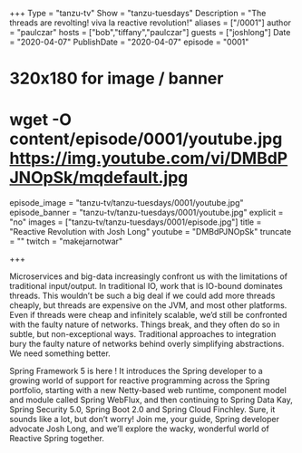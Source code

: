+++
Type = "tanzu-tv"
Show = "tanzu-tuesdays"
Description = "The threads are revolting! viva la reactive revolution!"
aliases = ["/0001"]
author = "paulczar"
hosts = ["bob","tiffany","paulczar"]
guests = ["joshlong"]
Date = "2020-04-07"
PublishDate = "2020-04-07"
episode = "0001"
# 320x180 for image / banner
# wget -O content/episode/0001/youtube.jpg https://img.youtube.com/vi/DMBdPJNOpSk/mqdefault.jpg
episode_image = "tanzu-tv/tanzu-tuesdays/0001/youtube.jpg"
episode_banner = "tanzu-tv/tanzu-tuesdays/0001/youtube.jpg"
explicit = "no"
images = ["tanzu-tv/tanzu-tuesdays/0001/episode.jpg"]
title = "Reactive Revolution with Josh Long"
youtube = "DMBdPJNOpSk"
truncate = ""
twitch = "makejarnotwar"

+++

Microservices and big-data increasingly confront us with the limitations of traditional input/output. In traditional IO, work that is IO-bound dominates threads. This wouldn’t be such a big deal if we could add more threads cheaply, but threads are expensive on the JVM, and most other platforms. Even if threads were cheap and infinitely scalable, we’d still be confronted with the faulty nature of networks. Things break, and they often do so in subtle, but non-exceptional ways. Traditional approaches to integration bury the faulty nature of networks behind overly simplifying abstractions. We need something better.

Spring Framework 5 is here ! It introduces the Spring developer to a growing world of support for reactive programming across the Spring portfolio, starting with a new Netty-based web runtime, component model and module called Spring WebFlux, and then continuing to Spring Data Kay, Spring Security 5.0, Spring Boot 2.0 and Spring Cloud Finchley. Sure, it sounds like a lot, but don’t worry! Join me, your guide, Spring developer advocate Josh Long, and we’ll explore the wacky, wonderful world of Reactive Spring together.